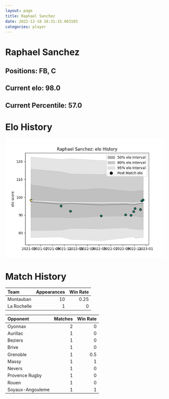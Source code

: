 ```yaml
---  
layout: page  
title: Raphael Sanchez  
date: 2022-12-18 16:31:15.663103  
categories: player  
---
```

# Raphael Sanchez

## Positions: FB, C

## Current elo: 98.0

## Current Percentile: 57.0

# Elo History


![elo history](history_RaphaelSanchez.png)
# Match History


| Team        |   Appearances |   Win Rate |
|:------------|--------------:|-----------:|
| Montauban   |            10 |       0.25 |
| La Rochelle |             1 |       0    |

| Opponent         |   Matches |   Win Rate |
|:-----------------|----------:|-----------:|
| Oyonnax          |         2 |        0   |
| Aurillac         |         1 |        0   |
| Beziers          |         1 |        0   |
| Brive            |         1 |        0   |
| Grenoble         |         1 |        0.5 |
| Massy            |         1 |        1   |
| Nevers           |         1 |        0   |
| Provence Rugby   |         1 |        0   |
| Rouen            |         1 |        0   |
| Soyaux-Angouleme |         1 |        1   |